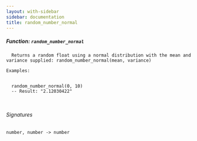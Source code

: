 ```yaml
---
layout: with-sidebar
sidebar: documentation
title: random_number_normal
---
```


##### Function: `random_number_normal`
```
  Returns a random float using a normal distribution with the mean and variance supplied: random_number_normal(mean, variance)

Examples:


  random_number_normal(0, 10)
  -- Result: "2.12030422"



```

###### Signatures
    number, number -> number

